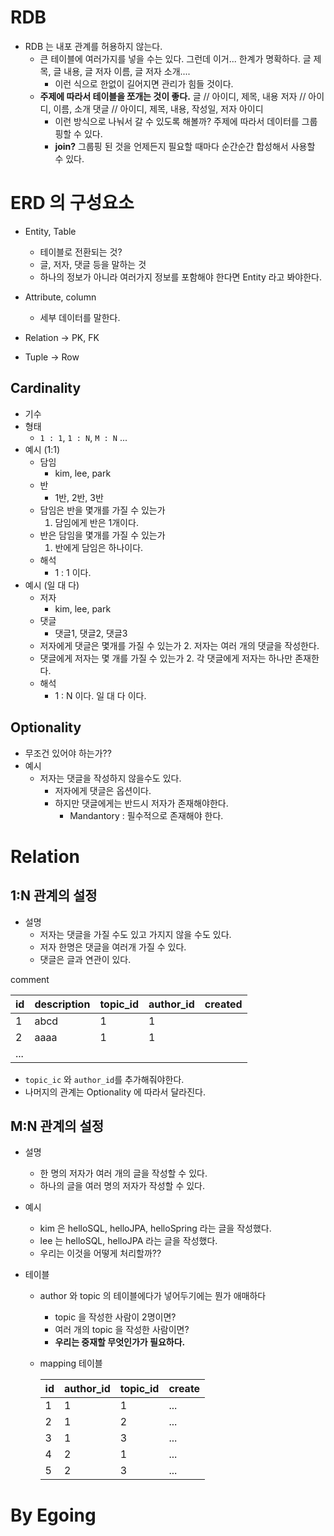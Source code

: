 # RDB

- RDB 는 내포 관계를 허용하지 않는다.
  - 큰 테이블에 여러가지를 넣을 수는 있다. 그런데 이거... 한계가 명확하다.
    글 제목, 글 내용, 글 저자 이름, 글 저자 소개....
    - 이런 식으로 한없이 길어지면 관리가 힘들 것이다.
  - **주제에 따라서 테이블을 쪼개는 것이 좋다.**
    글 // 아이디, 제목, 내용
    저자 // 아이디, 이름, 소개
    댓글 // 아이디, 제목, 내용, 작성일, 저자 아이디
    - 이런 방식으로 나눠서 갈 수 있도록 해볼까?
      주제에 따라서 데이터를 그룹핑할 수 있다.
    - **join?**
      그룹핑 된 것을 언제든지 필요할 때마다 순간순간 합성해서 사용할 수 있다.



# ERD 의 구성요소

- Entity, Table
  - 테이블로 전환되는 것?
  - 글, 저자, 댓글 등을 말하는 것
  - 하나의 정보가 아니라 여러가지 정보를 포함해야 한다면 Entity 라고 봐야한다.
- Attribute, column
  - 세부 데이터를 말한다.

- Relation -> PK, FK
- Tuple -> Row



## Cardinality

- 기수
- 형태
  - `1 : 1`, `1 : N`, `M : N` ...
- 예시 (1:1)
  - 담임
    - kim, lee, park
  - 반
    - 1반, 2반, 3반
  - 담임은 반을 몇개를 가질 수 있는가
    1. 담임에게 반은 1개이다.
  - 반은 담임을 몇개를 가질 수 있는가
    1. 반에게 담임은 하나이다.
  - 해석
    - 1 : 1 이다.
- 예시 (일 대 다)
  - 저자
    - kim, lee, park
  - 댓글
    - 댓글1, 댓글2, 댓글3
  - 저자에게 댓글은 몇개를 가질 수 있는가
    2. 저자는 여러 개의 댓글을 작성한다.
  - 댓글에게 저자는 몇 개를 가질 수 있는가
    2. 각 댓글에게 저자는 하나만 존재한다.
  - 해석
    - 1 : N 이다. 일 대 다 이다.



## Optionality

- 무조건 있어야 하는가??
- 예시
  - 저자는 댓글을 작성하지 않을수도 있다.
    - 저자에게 댓글은 옵션이다.
    - 하지만 댓글에게는 반드시 저자가 존재해야한다.
      - Mandantory : 필수적으로 존재해야 한다.





# Relation



## 1:N 관계의 설정

- 설명
  - 저자는 댓글을 가질 수도 있고 가지지 않을 수도 있다.
  - 저자 한명은 댓글을 여러개 가질 수 있다.
  - 댓글은 글과 연관이 있다.



comment

| id   | description | topic_id | author_id | created |
| ---- | ----------- | -------- | --------- | ------- |
| 1    | abcd        | 1        | 1         |         |
| 2    | aaaa        | 1        | 1         |         |
| ...  |             |          |           |         |

- `topic_ic` 와 `author_id`를 추가해줘야한다.
- 나머지의 관계는 Optionality 에 따라서 달라진다.



## M:N 관계의 설정

- 설명
  - 한 명의 저자가 여러 개의 글을 작성할 수 있다.
  - 하나의 글을 여러 명의 저자가 작성할 수 있다.
- 예시
  - kim 은 helloSQL, helloJPA, helloSpring 라는 글을 작성했다.
  - lee 는 helloSQL, helloJPA 라는 글을 작성했다.
  - 우리는 이것을 어떻게 처리할까??

- 테이블

  - author 와 topic 의 테이블에다가 넣어두기에는 뭔가 애매하다

    - topic 을 작성한 사람이 2명이면?
    - 여러 개의 topic 을 작성한 사람이면?
    - **우리는 중재할 무엇인가가 필요하다.**

  - mapping 테이블

    | id   | author_id | topic_id | create |
    | ---- | --------- | -------- | ------ |
    | 1    | 1         | 1        | ...    |
    | 2    | 1         | 2        | ...    |
    | 3    | 1         | 3        | ...    |
    | 4    | 2         | 1        | ...    |
    | 5    | 2         | 3        | ...    |

  







# By Egoing